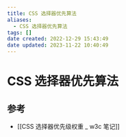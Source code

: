 ```yaml
---
title: CSS 选择器优先算法
aliases:
  - CSS 选择器优先算法
tags: []
date created: 2022-12-29 15:43:49
date updated: 2023-11-22 10:40:49
---
```


# CSS 选择器优先算法

## 参考

- [[CSS 选择器优先级权重 _ w3c 笔记]]
